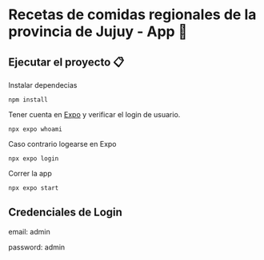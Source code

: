 # Recetas de comidas regionales de la provincia de Jujuy - App 📱 

## Ejecutar el proyecto 📋

Instalar dependecias

```
npm install
```

Tener cuenta en [Expo](https://docs.expo.dev/) y verificar el login de usuario.

```
npx expo whoami
```

Caso contrario logearse en Expo

```
npx expo login
```

Correr la app

```
npx expo start
```

## Credenciales de Login

email: admin

password: admin